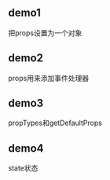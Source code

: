## demo1

把props设置为一个对象

## demo2

props用来添加事件处理器

## demo3

propTypes和getDefaultProps

## demo4

state状态






